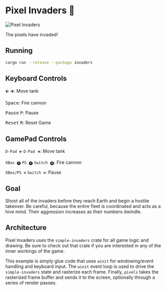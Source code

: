 # Pixel Invaders 👾

![Pixel Invaders](../../img/invaders.png)

The pixels have invaded!

## Running

```bash
cargo run --release --package invaders
```

## Keyboard Controls

<kbd>🡰</kbd> <kbd>🡲</kbd>: Move tank

<kbd>Space</kbd>: Fire cannon

<kbd>Pause</kbd> <kbd>P</kbd>: Pause

<kbd>Reset</kbd> <kbd>R</kbd>: Reset Game

## GamePad Controls

`D-Pad 🡰` `D-Pad 🡲`: Move tank

`XBox 🅐` `PS 🅧` `Switch 🅑`: Fire cannon

`XBox/PS ≡` `Switch ⊕︀`: Pause

## Goal

Shoot all of the invaders before they reach Earth and begin a hostile takeover. Be careful, because the entire fleet is coordinated and acts as a hive mind. Their aggression increases as their numbers dwindle.

## Architecture

Pixel Invaders uses the `simple-invaders` crate for all game logic and drawing. Be sure to check out that crate if you are interested in any of the inner workings of the game.

This example is simply glue code that uses `winit` for windowing/event handling and keyboard input. The `winit` event loop is used to drive the `simple-invaders` state and rasterize each frame. Finally, `pixels` takes the rasterized frame buffer and sends it to the screen, optionally through a series of render passes.
